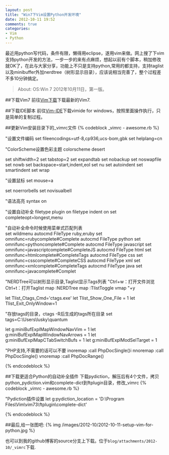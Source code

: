 ```yaml
---
layout: post
title: "Win7下Vim设置Python开发环境"
date: 2012-10-11 19:52
comments: true
categories: 
- Vim
- Python
---
```


最近用python写代码，条件有限，懒得用eclipse，遂用vim来做。网上搜了下vim支持python开发的方法，一步一步的来有点麻烦，想起以前有个脚本，稍加修改就OK了，在此与大家分享，功能上不只是支持python,常用的都支持，支持taglist以及minibuffer外加nerdtree（树形显示目录），应该说相当完善了，整个过程差不多10分钟搞定。

<!--more-->

>About:
>OS:Win 7
>2012年10月11日，第一版。

##下载Vim7
前往[Vim下载](http://www.vim.org/ "Vim下载")下载最新的Vim7.

##下载IDE脚本
前往[Vim-IDE](http://code.google.com/p/vimide/)下载vimide for windows，按照里面操作执行，只是简单的复制过程。

##更新Vim安装目录下的_vimrc文件
{% codeblock _vimrc - awesome.rb %}

"设置文件编码
set fileencodings=utf-8,cp936,ucs-bom,gbk 
set helplang=cn

"ColorScheme设置色彩主题
colorscheme desert

set shiftwidth=2
set tabstop=2
set expandtab
set nobackup
set noswapfile
set nowb
set backspace=start,indent,eol
set nu
set autoindent
set smartindent
set wrap

"设置鼠标
set mouse=a

set noerrorbells
set novisualbell

"语法高亮
syntax on

"设置自动补全
filetype plugin on
filetype indent on
set completeopt=longest,menu

"自动补全命令时候使用菜单式匹配列表  
set wildmenu
autocmd FileType ruby,eruby set omnifunc=rubycomplete#Complete
autocmd FileType python set omnifunc=pythoncomplete#Complete
autocmd FileType javascript set omnifunc=javascriptcomplete#CompleteJS
autocmd FileType html set omnifunc=htmlcomplete#CompleteTags
autocmd FileType css set omnifunc=csscomplete#CompleteCSS
autocmd FileType xml set omnifunc=xmlcomplete#CompleteTags
autocmd FileType java set omnifunc=javacomplete#Complet

"NERDTree可以树形显示目录,Taglist显示Tags列表
"Ctrl+w：打开文件浏览 Ctrl+t：打开Taglist
map <C-w> :NERDTree<cr>
map <C-t> :TlistToggle<cr>
vmap <C-c> "+y

let Tlist_Ctags_Cmd='ctags.exe'
let Tlist_Show_One_File = 1
let Tlist_Exit_OnlyWindow=1

"存放tags的目录，ctags -R后生成的tags所在目录
set tags=C:\Users\lusky\quantum

let g:miniBufExplMapWindowNavVim = 1 
let g:miniBufExplMapWindowNavArrows = 1 
let g:miniBufExplMapCTabSwitchBufs = 1 
let g:miniBufExplModSelTarget = 1

"PHP支持,不需要的话可以不要
inoremap <C-P> <ESC>:call PhpDocSingle()<CR>i 
nnoremap <C-P> :call PhpDocSingle()<CR> 
vnoremap <C-P> :call PhpDocRange()<CR> 

{% endcodeblock %}

##下载更适合Python的自动补全插件
下载pydiction，解压后有4个文件，拷贝python_pydiction.vim和complete-dict到ftplugin目录，修改_vimrc
{% codeblock _vimrc - awesome.rb %}

"Pydiction插件设置
let g:pydiction_location = 'D:\Program Files\Vim\vim73\ftplugin\complete-dict'

{% endcodeblock %}

##最后,给一张图吧:
{% img /images/2012-10/2012-10-11-setup-vim-for-python.jpg %}


也可以到我的github博客的source分支上下载。位于`blog/attachments/2012-10/_vimrc`下载.

